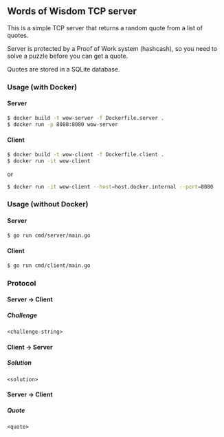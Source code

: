 ## Words of Wisdom TCP server

This is a simple TCP server that returns a random quote from a list of quotes.

Server is protected by a Proof of Work system (hashcash), so you need to solve a puzzle before you can get a quote.

Quotes are stored in a SQLite database.

### Usage (with Docker)

#### Server
```bash
$ docker build -t wow-server -f Dockerfile.server .
$ docker run -p 8080:8080 wow-server
```

#### Client
```bash
$ docker build -t wow-client -f Dockerfile.client .
$ docker run -it wow-client
```

or

```bash
$ docker run -it wow-client --host=host.docker.internal --port=8080
```

### Usage (without Docker)

#### Server
```bash
$ go run cmd/server/main.go
```

#### Client
```bash
$ go run cmd/client/main.go
```

### Protocol

#### Server -> Client

##### Challenge
```
<challenge-string>
```

#### Client -> Server

##### Solution
```
<solution>
```

#### Server -> Client

##### Quote
```
<quote>
```

